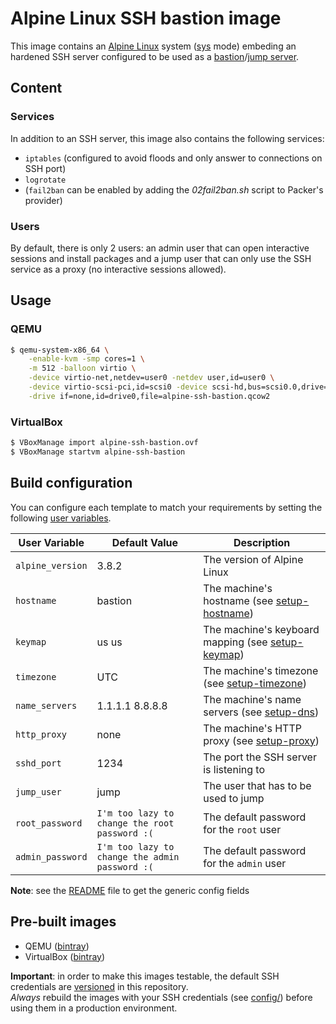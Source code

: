 # Alpine Linux SSH bastion image

This image contains an [Alpine Linux](https://alpinelinux.org/) system ([sys](https://wiki.alpinelinux.org/wiki/Installation) mode) embeding an hardened SSH server configured to be used as a [bastion](https://en.wikipedia.org/wiki/Bastion_host)/[jump server](https://en.wikipedia.org/wiki/Jump_server).

## Content
### Services
In addition to an SSH server, this image also contains the following services:

- `iptables` (configured to avoid floods and only answer to connections on SSH port)
- `logrotate`
- (`fail2ban` can be enabled by adding the _02fail2ban.sh_ script to Packer's provider)

### Users
By default, there is only 2 users: an admin user that can open interactive sessions and install packages and a jump user that can only use the SSH service as a proxy (no interactive sessions allowed).


## Usage
### QEMU
```bash
$ qemu-system-x86_64 \
    -enable-kvm -smp cores=1 \
    -m 512 -balloon virtio \
    -device virtio-net,netdev=user0 -netdev user,id=user0 \
    -device virtio-scsi-pci,id=scsi0 -device scsi-hd,bus=scsi0.0,drive=drive0 \
    -drive if=none,id=drive0,file=alpine-ssh-bastion.qcow2
```

### VirtualBox
```bash
$ VBoxManage import alpine-ssh-bastion.ovf
$ VBoxManage startvm alpine-ssh-bastion
```


## Build configuration
You can configure each template to match your requirements by setting the following [user variables](https://www.packer.io/docs/templates/user-variables.html).

 User Variable    | Default Value | Description
------------------|---------------|-------------------------------------------
 `alpine_version` | 3.8.2         | The version of Alpine Linux
 `hostname`       | bastion       | The machine's hostname (see [setup-hostname](https://wiki.alpinelinux.org/wiki/Alpine_setup_scripts))
 `keymap`         | us us         | The machine's keyboard mapping (see [setup-keymap](https://wiki.alpinelinux.org/wiki/Alpine_setup_scripts))
 `timezone`       | UTC           | The machine's timezone (see [setup-timezone](https://wiki.alpinelinux.org/wiki/Alpine_setup_scripts))
 `name_servers`   | 1.1.1.1 8.8.8.8 | The machine's name servers (see [setup-dns](https://wiki.alpinelinux.org/wiki/Alpine_setup_scripts))
 `http_proxy`     | none          | The machine's HTTP proxy (see [setup-proxy](https://wiki.alpinelinux.org/wiki/Alpine_setup_scripts))
 `sshd_port`      | 1234          | The port the SSH server is listening to
 `jump_user`      | jump          | The user that has to be used to jump
 `root_password`  | `I'm too lazy to change the root password :(` | The default password for the `root` user
 `admin_password` | `I'm too lazy to change the admin password :(` | The default password for the `admin` user

__Note__: see the [README](README.md#configuration) file to get the generic config fields


## Pre-built images
- QEMU ([bintray](https://bintray.com/olbat/qemu/alpine-ssh-bastion))
- VirtualBox ([bintray](https://bintray.com/olbat/virtualbox/alpine-ssh-bastion))

__Important__: in order to make this images testable, the default SSH credentials are [versioned](credentials/) in this repository.  
_Always_ rebuild the images with your SSH credentials (see [config/](config/)) before using them in a production environment.
